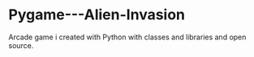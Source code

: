 # Pygame---Alien-Invasion
Arcade game i created with Python with classes and libraries and open source.
